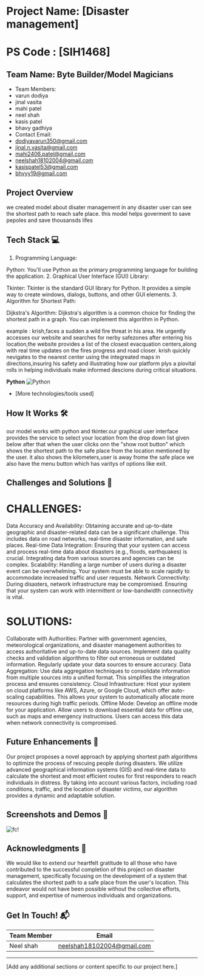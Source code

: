# Project Name: [Disaster management]
# PS Code : [SIH1468] 

## Team Name: Byte Builder/Model Magicians
- Team Members:
- varun dodiya
- jinal vasita
- mahi patel
- neel shah
- kasis patel
- bhavy gadhiya
- Contact Email:
- dodiyavarun350@gmail.com
- jinal.n.vasita@gmail.com
- mahi2406.patel@gmail.com
- neelshah18102004@gmail.com
- kasispatel53@gmail.com
- bhvyy19@gmail.com
## Project Overview
we created model about disater management in any disaster user can see the shortest path to reach safe place. this model helps goverment to save pepoles  and save thousansds lifes
## Tech Stack 💻

1. Programming Language:

Python: You'll use Python as the primary programming language for building the application.
2. Graphical User Interface (GUI) Library:

Tkinter: Tkinter is the standard GUI library for Python. It provides a simple way to create windows, dialogs, buttons, and other GUI elements.
3. Algorithm for Shortest Path:

Dijkstra's Algorithm: Dijkstra's algorithm is a common choice for finding the shortest path in a graph. You can implement this algorithm in Python.

example :
krish,faces a sudden a wild fire threat in his area. He urgently accesses our website and searches  for nerby safezones after entering his location,the website provides a list of the closest evacquation centers,along with real time updates on the fires progress and road closer. krish quickly nevigates to the nearest center using the integreated maps in directions,insurirg his safety and illustrating how our platform plys a piovital rolls in helping individuals make informed descions during critical situations. 

**Python** <img src="https://img.shields.io/badge/Python-3776AB?style=for-the-badge&logo=python" alt="Python">
* [More technologies/tools used]

## How It Works 🛠️
our model works with python and tkinter.our graphical user interface provides the service to select your location from the drop down list given below after that when the user clicks onn the "show root button" which shows the shortest path to the safe place from the location mentioned by the user. it also shows the kilometers,user is away frome the safe place we also have the menu button which has varitys of options like exit.

## Challenges and Solutions 🧠

# CHALLENGES:

Data Accuracy and Availability: Obtaining accurate and up-to-date geographic and disaster-related data can be a significant challenge. This includes data on road networks, real-time disaster information, and safe places.
Real-time Data Integration: Ensuring that your system can access and process real-time data about disasters (e.g., floods, earthquakes) is crucial. Integrating data from various sources and agencies can be complex.
Scalability: Handling a large number of users during a disaster event can be overwhelming. Your system must be able to scale rapidly to accommodate increased traffic and user requests.
Network Connectivity: During disasters, network infrastructure may be compromised. Ensuring that your system can work with intermittent or low-bandwidth connectivity is vital.

# SOLUTIONS:

Collaborate with Authorities: Partner with government agencies, meteorological organizations, and disaster management authorities to access authoritative and up-to-date data sources. Implement data quality checks and validation algorithms to filter out erroneous or outdated information. Regularly update your data sources to ensure accuracy.
Data Aggregation: Use data aggregation techniques to consolidate information from multiple sources into a unified format. This simplifies the integration process and ensures consistency.
Cloud Infrastructure: Host your system on cloud platforms like AWS, Azure, or Google Cloud, which offer auto-scaling capabilities. This allows your system to automatically allocate more resources during high traffic periods.
Offline Mode: Develop an offline mode for your application. Allow users to download essential data for offline use, such as maps and emergency instructions. Users can access this data when network connectivity is compromised.
## Future Enhancements 🚧
Our project proposes a novel approach by applying shortest path algorithms to optimize the process of rescuing people during disasters. We utilize advanced geographical information systems (GIS) and real-time data to calculate the shortest and most efficient routes for first responders to reach individuals in distress. By taking into account various factors, including road conditions, traffic, and the location of disaster victims, our algorithm provides a dynamic and adaptable solution.

## Screenshots and Demos 📸

![fc](https://github.com/bhavy1233/Data-Sonic/assets/146067500/cfdb09e7-8bcf-4987-bb5b-d5c421d1a7a2)!


## Acknowledgments 🙌
We would like to extend our heartfelt gratitude to all those who have contributed to the successful completion of this project on disaster management, specifically focusing on the development of a system that calculates the shortest path to a safe place from the user's location. This endeavor would not have been possible without the collective efforts, support, and expertise of numerous individuals and organizations.

## Get In Touch! 📬


| Team Member | Email |
|---|---|
| Neel shah | [neelshah18102004@gmail.com](mailto:neelshah18102004@gmail.com) |



---


[Add any additional sections or content specific to our project here.]
